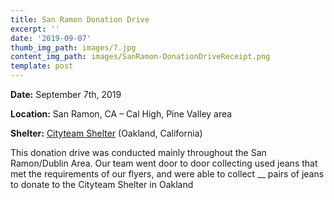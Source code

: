 ```yaml
---
title: San Ramon Donation Drive
excerpt: ''
date: '2019-09-07'
thumb_img_path: images/7.jpg
content_img_path: images/SanRamon-DonationDriveReceipt.png
template: post
---
```

**Date:** September 7th, 2019

**Location:** San Ramon, CA – Cal High, Pine Valley area

**Shelter:** [Cityteam Shelter](https://https://cityteam.org/oakland/) (Oakland, California)


This donation drive was conducted mainly throughout the San Ramon/Dublin Area. Our team went door to door collecting used jeans that met the requirements of our flyers, and were able to collect __ pairs of jeans to donate to the Cityteam Shelter in Oakland